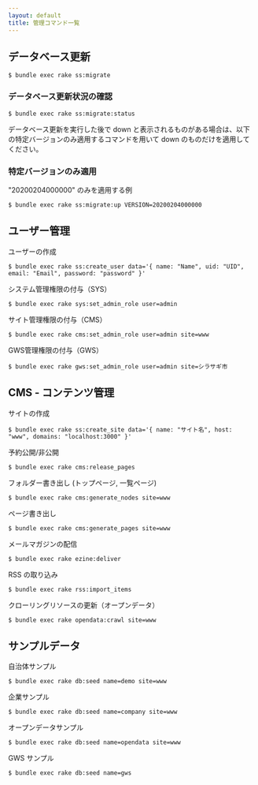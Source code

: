 ```yaml
---
layout: default
title: 管理コマンド一覧
---
```


## データベース更新

~~~
$ bundle exec rake ss:migrate
~~~

### データベース更新状況の確認

~~~
$ bundle exec rake ss:migrate:status
~~~

データベース更新を実行した後で down と表示されるものがある場合は、以下の特定バージョンのみ適用するコマンドを用いて down のものだけを適用してください。

### 特定バージョンのみ適用

"20200204000000" のみを適用する例

~~~
$ bundle exec rake ss:migrate:up VERSION=20200204000000
~~~


## ユーザー管理

ユーザーの作成

~~~
$ bundle exec rake ss:create_user data='{ name: "Name", uid: "UID", email: "Email", password: "password" }'
~~~

システム管理権限の付与（SYS）

~~~
$ bundle exec rake sys:set_admin_role user=admin
~~~

サイト管理権限の付与（CMS）

~~~
$ bundle exec rake cms:set_admin_role user=admin site=www
~~~

GWS管理権限の付与（GWS）

~~~
$ bundle exec rake gws:set_admin_role user=admin site=シラサギ市
~~~

## CMS - コンテンツ管理

サイトの作成

~~~
$ bundle exec rake ss:create_site data='{ name: "サイト名", host: "www", domains: "localhost:3000" }'
~~~

予約公開/非公開

~~~
$ bundle exec rake cms:release_pages
~~~

フォルダー書き出し (トップページ, 一覧ページ)

~~~
$ bundle exec rake cms:generate_nodes site=www
~~~

ページ書き出し

~~~
$ bundle exec rake cms:generate_pages site=www
~~~

メールマガジンの配信

~~~
$ bundle exec rake ezine:deliver
~~~

RSS の取り込み

~~~
$ bundle exec rake rss:import_items
~~~

クローリングリソースの更新（オープンデータ）

~~~
$ bundle exec rake opendata:crawl site=www
~~~

## サンプルデータ

自治体サンプル

~~~
$ bundle exec rake db:seed name=demo site=www
~~~

企業サンプル

~~~
$ bundle exec rake db:seed name=company site=www
~~~

オープンデータサンプル

~~~
$ bundle exec rake db:seed name=opendata site=www
~~~

GWS サンプル

~~~
$ bundle exec rake db:seed name=gws
~~~
